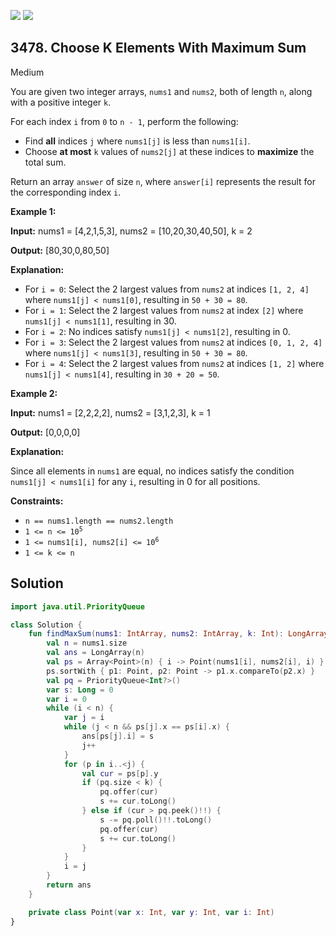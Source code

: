 [![](https://img.shields.io/github/stars/javadev/LeetCode-in-Kotlin?label=Stars&style=flat-square)](https://github.com/javadev/LeetCode-in-Kotlin)
[![](https://img.shields.io/github/forks/javadev/LeetCode-in-Kotlin?label=Fork%20me%20on%20GitHub%20&style=flat-square)](https://github.com/javadev/LeetCode-in-Kotlin/fork)

## 3478\. Choose K Elements With Maximum Sum

Medium

You are given two integer arrays, `nums1` and `nums2`, both of length `n`, along with a positive integer `k`.

For each index `i` from `0` to `n - 1`, perform the following:

*   Find **all** indices `j` where `nums1[j]` is less than `nums1[i]`.
*   Choose **at most** `k` values of `nums2[j]` at these indices to **maximize** the total sum.

Return an array `answer` of size `n`, where `answer[i]` represents the result for the corresponding index `i`.

**Example 1:**

**Input:** nums1 = [4,2,1,5,3], nums2 = [10,20,30,40,50], k = 2

**Output:** [80,30,0,80,50]

**Explanation:**

*   For `i = 0`: Select the 2 largest values from `nums2` at indices `[1, 2, 4]` where `nums1[j] < nums1[0]`, resulting in `50 + 30 = 80`.
*   For `i = 1`: Select the 2 largest values from `nums2` at index `[2]` where `nums1[j] < nums1[1]`, resulting in 30.
*   For `i = 2`: No indices satisfy `nums1[j] < nums1[2]`, resulting in 0.
*   For `i = 3`: Select the 2 largest values from `nums2` at indices `[0, 1, 2, 4]` where `nums1[j] < nums1[3]`, resulting in `50 + 30 = 80`.
*   For `i = 4`: Select the 2 largest values from `nums2` at indices `[1, 2]` where `nums1[j] < nums1[4]`, resulting in `30 + 20 = 50`.

**Example 2:**

**Input:** nums1 = [2,2,2,2], nums2 = [3,1,2,3], k = 1

**Output:** [0,0,0,0]

**Explanation:**

Since all elements in `nums1` are equal, no indices satisfy the condition `nums1[j] < nums1[i]` for any `i`, resulting in 0 for all positions.

**Constraints:**

*   `n == nums1.length == nums2.length`
*   <code>1 <= n <= 10<sup>5</sup></code>
*   <code>1 <= nums1[i], nums2[i] <= 10<sup>6</sup></code>
*   `1 <= k <= n`

## Solution

```kotlin
import java.util.PriorityQueue

class Solution {
    fun findMaxSum(nums1: IntArray, nums2: IntArray, k: Int): LongArray {
        val n = nums1.size
        val ans = LongArray(n)
        val ps = Array<Point>(n) { i -> Point(nums1[i], nums2[i], i) }
        ps.sortWith { p1: Point, p2: Point -> p1.x.compareTo(p2.x) }
        val pq = PriorityQueue<Int?>()
        var s: Long = 0
        var i = 0
        while (i < n) {
            var j = i
            while (j < n && ps[j].x == ps[i].x) {
                ans[ps[j].i] = s
                j++
            }
            for (p in i..<j) {
                val cur = ps[p].y
                if (pq.size < k) {
                    pq.offer(cur)
                    s += cur.toLong()
                } else if (cur > pq.peek()!!) {
                    s -= pq.poll()!!.toLong()
                    pq.offer(cur)
                    s += cur.toLong()
                }
            }
            i = j
        }
        return ans
    }

    private class Point(var x: Int, var y: Int, var i: Int)
}
```